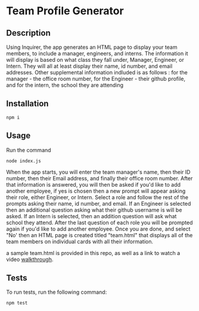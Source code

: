 # Team Profile Generator

  ## Description
  Using Inquirer, the app generates an HTML page to display your team members, to include a manager, engineers, and interns. The information it will display is based on what class they fall under, Manager, Engineer, or Intern. They will all at least display their name, id number, and email addresses. Other supplemental information indluded is as follows : for the manager - the office room number, for the Engineer - their github profile, and for the intern, the school they are attending

  ## Installation
  ```
  npm i
  ```
  
  ## Usage
  Run the command 
  ```
  node index.js
  ```
  When the app starts, you will enter the team manager's name, then their ID number, then their Email address, and finally their office room number. After that information is answered, you will then be asked if you'd like to add another employee, if yes is chosen then a new prompt will appear asking their role, either Engineer, or Intern. Select a role and follow the rest of the prompts asking their name, id number, and email. If an Engineer is selected then an additional question asking what their github username is will be asked. If an Intern is selected, then an addition question will ask what school they attend. After the last question of each role you will be prompted again if you'd like to add another employee. Once you are done, and select "No' then an HTML page is created titled "team.html" that displays all of the team members on individual cards with all their information.

a sample team.html is provided in this repo, as well as a link to watch a video [walkthrough](https://drive.google.com/file/d/1s5JZPckxjfUeG6ablq8x2wx8T1rW-AMO/view).
  ## Tests
  To run tests, run the following command:
  ```
  npm test
  ``` 
  